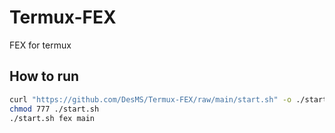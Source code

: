 # Termux-FEX
FEX for termux

## How to run

```sh
curl "https://github.com/DesMS/Termux-FEX/raw/main/start.sh" -o ./start.sh
chmod 777 ./start.sh
./start.sh fex main
```
